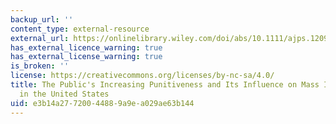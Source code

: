 ```yaml
---
backup_url: ''
content_type: external-resource
external_url: https://onlinelibrary.wiley.com/doi/abs/10.1111/ajps.12098
has_external_licence_warning: true
has_external_license_warning: true
is_broken: ''
license: https://creativecommons.org/licenses/by-nc-sa/4.0/
title: The Public's Increasing Punitiveness and Its Influence on Mass Incarceration
  in the United States
uid: e3b14a27-7200-4488-9a9e-a029ae63b144
---
```

